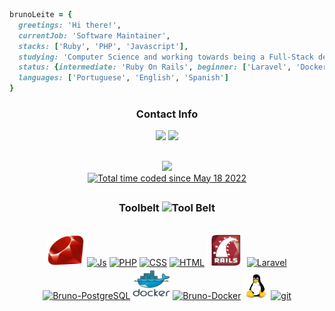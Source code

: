 

```ruby
brunoLeite = { 
  greetings: 'Hi there!',
  currentJob: 'Software Maintainer',
  stacks: ['Ruby', 'PHP', 'Javascript'],
  studying: 'Computer Science and working towards being a Full-Stack developer',
  status: {intermediate: 'Ruby On Rails', beginner: ['Laravel', 'Docker']},
  languages: ['Portuguese', 'English', 'Spanish']
}

```

<div align="center">
  <h3>Contact Info</h3>
  <a href="https://www.linkedin.com/in/bruno-mariano-leite/" target="_blank"><img src="https://img.shields.io/badge/-LinkedIn-%230077B5?style=for-the-badge&logo=linkedin&logoColor=white" target="_blank"></a>
  <a href="mailto:bmarianoleite4@gmail.com" target="_blank"><img src="https://img.shields.io/badge/Gmail-D14836?style=for-the-badge&logo=gmail&logoColor=white" target="_blank"></a>
</div>

##
<div align="center">
  <a href="https://github.com/nullbr">
  <img height="180em" src="https://github-readme-stats.vercel.app/api/top-langs/?username=nullbr&layout=compact&theme=github_dark&langs_count=6"/></a>
</div>
<div align="center">
  <a href="https://wakatime.com/@9450441a-ff7b-4805-b841-897d35ef3820"><img src="https://wakatime.com/badge/user/9450441a-ff7b-4805-b841-897d35ef3820.svg" alt="Total time coded since May 18 2022" /></a>
</div>

##
<div align="center" style="display: inline_block">

  <h3>Toolbelt <img src="https://cdn-icons-png.flaticon.com/512/5238/5238554.png" alt="Tool Belt" width="30" height="30"></h3>
  <br>
  <a href="https://rubyonrails.org" target="_blank"><img alt="Ruby" height="50" width="60" src="https://raw.githubusercontent.com/devicons/devicon/master/icons/ruby/ruby-original.svg"></a>
  <a href="https://developer.mozilla.org/en-US/docs/Web/JavaScript" target="_blank"><img alt="Js" height="50" width="60" src="https://cdn.jsdelivr.net/gh/devicons/devicon/icons/javascript/javascript-original.svg"></a>
  <a href="https://www.php.net/download-logos.php" target="_blank"><img alt="PHP" height="50" width="60" src="https://www.php.net/images/logos/new-php-logo.svg"></a>
  <a href="https://www.w3schools.com/css/" target="_blank"><img alt="CSS" height="50" width="60" src="https://cdn.jsdelivr.net/gh/devicons/devicon/icons/css3/css3-original.svg"></a>
  <a href="https://www.w3.org/html/" target="_blank"><img alt="HTML" height="50" width="60" src="https://cdn.jsdelivr.net/gh/devicons/devicon/icons/html5/html5-original.svg"></a>
  <a href="https://rubyonrails.org" target="_blank"><img alt="RoR" height="50" width="60" src="https://raw.githubusercontent.com/devicons/devicon/master/icons/rails/rails-original-wordmark.svg"></a>
  <a href="https://www.vectorlogo.zone/logos/laravel/index.html" target="_blank"><img src="https://www.vectorlogo.zone/logos/laravel/laravel-icon.svg" alt="Laravel" width="60" height="50"/></a>
  <a href="https://www.postgresql.org" target="_blank"><img alt="Bruno-PostgreSQL" height="50" width="60" src="https://cdn.jsdelivr.net/gh/devicons/devicon/icons/postgresql/postgresql-original.svg"></a>
  <img alt="Bruno-Docker" height="50" width="60" src="https://raw.githubusercontent.com/devicons/devicon/master/icons/docker/docker-original-wordmark.svg">
  <a href="https://www.docker.com/" target="_blank"><a href="https://heroku.com" target="_blank"><img alt="Bruno-Docker" height="50" width="60" src="https://www.vectorlogo.zone/logos/heroku/heroku-icon.svg"></a>
  <a href="https://www.linux.org/" target="_blank"><img src="https://raw.githubusercontent.com/devicons/devicon/master/icons/linux/linux-original.svg" alt="linux" width="40" height="40"/></a>
  <a href="https://git-scm.com/" target="_blank"><img src="https://www.vectorlogo.zone/logos/git-scm/git-scm-icon.svg" alt="git" width="60" height="50"/></a>
</div>

